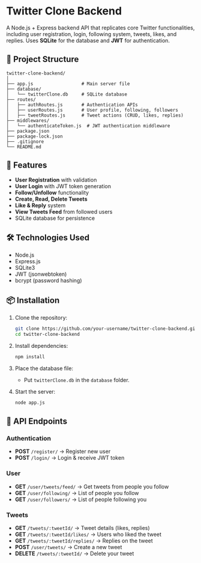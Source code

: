 # Twitter Clone Backend

A Node.js + Express backend API that replicates core Twitter functionalities, including user registration, login, following system, tweets, likes, and replies. Uses **SQLite** for the database and **JWT** for authentication.

## 📂 Project Structure

```
twitter-clone-backend/
│
├── app.js                  # Main server file
├── database/
│   └── twitterClone.db     # SQLite database
├── routes/
│   ├── authRoutes.js       # Authentication APIs
│   ├── userRoutes.js       # User profile, following, followers
│   ├── tweetRoutes.js      # Tweet actions (CRUD, likes, replies)
├── middlewares/
│   └── authenticateToken.js  # JWT authentication middleware
├── package.json
├── package-lock.json
├── .gitignore
└── README.md
```

## 🚀 Features

* **User Registration** with validation
* **User Login** with JWT token generation
* **Follow/Unfollow** functionality
* **Create, Read, Delete Tweets**
* **Like & Reply** system
* **View Tweets Feed** from followed users
* SQLite database for persistence

## 🛠️ Technologies Used

* Node.js
* Express.js
* SQLite3
* JWT (jsonwebtoken)
* bcrypt (password hashing)

## 📦 Installation

1. Clone the repository:

   ```bash
   git clone https://github.com/your-username/twitter-clone-backend.git
   cd twitter-clone-backend
   ```

2. Install dependencies:

   ```bash
   npm install
   ```

3. Place the database file:

   * Put `twitterClone.db` in the `database` folder.

4. Start the server:

   ```bash
   node app.js
   ```

## 🔑 API Endpoints

### Authentication

* **POST** `/register/` → Register new user
* **POST** `/login/` → Login & receive JWT token

### User

* **GET** `/user/tweets/feed/` → Get tweets from people you follow
* **GET** `/user/following/` → List of people you follow
* **GET** `/user/followers/` → List of people following you

### Tweets

* **GET** `/tweets/:tweetId/` → Tweet details (likes, replies)
* **GET** `/tweets/:tweetId/likes/` → Users who liked the tweet
* **GET** `/tweets/:tweetId/replies/` → Replies on the tweet
* **POST** `/user/tweets/` → Create a new tweet
* **DELETE** `/tweets/:tweetId/` → Delete your tweet


